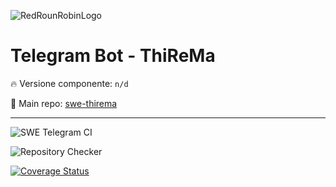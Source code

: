 ![RedRounRobinLogo](https://i.imgur.com/3Dcv4vs.png)

# Telegram Bot - ThiReMa

:fire: Versione componente: `n/d` 

:pushpin: Main repo: [swe-thirema](https://github.com/Maxelweb/swe-thirema)

---

![SWE Telegram CI](https://github.com/RedRoundRobin/swe-telegram/workflows/SWE%20Telegram%20CI/badge.svg) 

![Repository Checker](https://github.com/RedRoundRobin/swe-telegram/workflows/Repository%20Checker/badge.svg)

[![Coverage Status](https://coveralls.io/repos/github/RedRoundRobin/swe-telegram/badge.svg?branch=develop)](https://coveralls.io/github/RedRoundRobin/swe-telegram?branch=develop)
